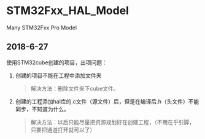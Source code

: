 # STM32Fxx_HAL_Model
Many STM32Fxx Pro Model

## 2018-6-27

使用STM32cube创建的项目，出项问题：

1. 创建的项目不能在工程中添加文件夹
    >解决方法：删除文件夹下cube文件。
2. 创建的工程添加hal库的.c文件（源文件）后，但是在编译后.h（头文件）不能同步，不知道为什么。
    >解决方法：以后只能尽量把资源规划好在创建工程，（不用在乎引脚，只要把通道打开就可以了）
  
